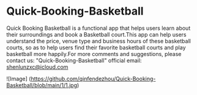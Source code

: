 # Quick-Booking-Basketball
Quick Booking Basketball is a functional app that helps users learn about their surroundings and book a Basketball court.This app can help users understand the price, venue type and business hours of these basketball courts, so as to help users find their favorite basketball courts and play basketball more happily.For more comments and suggestions, please contact us: "Quick-Booking-Basketball" official email: shenlunzxc@icloud.com

![Image] (https://github.com/qinfendezhou/Quick-Booking-Basketball/blob/main/1/1.jpg)
